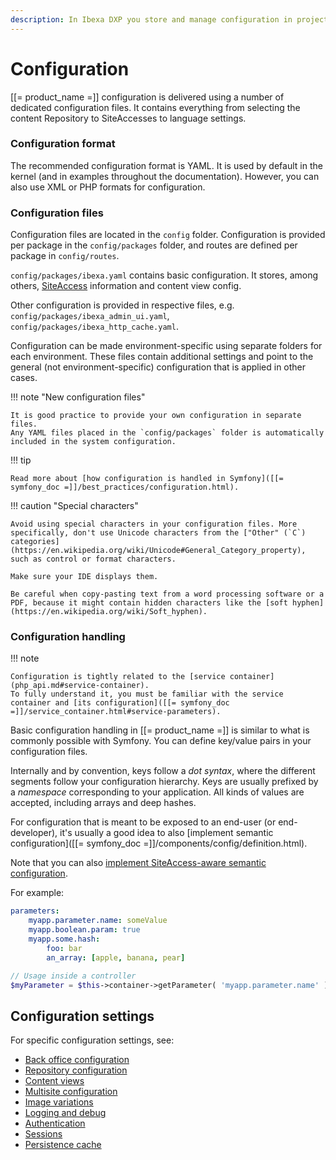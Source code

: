 ```yaml
---
description: In Ibexa DXP you store and manage configuration in project files, typically in YAML format.
---
```


# Configuration

[[= product_name =]] configuration is delivered using a number of dedicated configuration files.
It contains everything from selecting the content Repository to SiteAccesses to language settings.

### Configuration format

The recommended configuration format is YAML. It is used by default in the kernel (and in examples throughout the documentation).
However, you can also use XML or PHP formats for configuration.

### Configuration files

Configuration files are located in the `config` folder.
Configuration is provided per package in the `config/packages` folder,
and routes are defined per package in `config/routes`.

`config/packages/ibexa.yaml` contains basic configuration.
It stores, among others, [SiteAccess](multisite.md) information and content view config.

Other configuration is provided in respective files, e.g. `config/packages/ibexa_admin_ui.yaml`,
`config/packages/ibexa_http_cache.yaml`.

Configuration can be made environment-specific using separate folders for each environment.
These files contain additional settings and point to the general (not environment-specific) configuration that is applied in other cases.

!!! note "New configuration files"

    It is good practice to provide your own configuration in separate files.
    Any YAML files placed in the `config/packages` folder is automatically included in the system configuration.

!!! tip

    Read more about [how configuration is handled in Symfony]([[= symfony_doc =]]/best_practices/configuration.html).

!!! caution "Special characters"

    Avoid using special characters in your configuration files. More specifically, don't use Unicode characters from the ["Other" (`C`) categories](https://en.wikipedia.org/wiki/Unicode#General_Category_property), such as control or format characters.

    Make sure your IDE displays them.

    Be careful when copy-pasting text from a word processing software or a PDF, because it might contain hidden characters like the [soft hyphen](https://en.wikipedia.org/wiki/Soft_hyphen).

### Configuration handling

!!! note

    Configuration is tightly related to the [service container](php_api.md#service-container).
    To fully understand it, you must be familiar with the service container and [its configuration]([[= symfony_doc =]]/service_container.html#service-parameters).

Basic configuration handling in [[= product_name =]] is similar to what is commonly possible with Symfony.
You can define key/value pairs in your configuration files.

Internally and by convention, keys follow a *dot syntax*, where the different segments follow your configuration hierarchy.
Keys are usually prefixed by a *namespace* corresponding to your application. All kinds of values are accepted, including arrays and deep hashes.

For configuration that is meant to be exposed to an end-user (or end-developer),
it's usually a good idea to also [implement semantic configuration]([[= symfony_doc =]]/components/config/definition.html).

Note that you can also [implement SiteAccess-aware semantic configuration](siteaccess_aware_configuration.md).

For example:

``` yaml
parameters:
    myapp.parameter.name: someValue
    myapp.boolean.param: true
    myapp.some.hash:
        foo: bar
        an_array: [apple, banana, pear]
```

``` php
// Usage inside a controller
$myParameter = $this->container->getParameter( 'myapp.parameter.name' );
```

## Configuration settings

For specific configuration settings, see:

- [Back office configuration](back_office_configuration.md)
- [Repository configuration](repository_configuration.md)
- [Content views](template_configuration.md)
- [Multisite configuration](multisite_configuration.md)
- [Image variations](images.md#configuring-image-variations)
- [Logging and debug](devops.md#logging-and-debug-configuration)
- [Authentication](development_security.md#symfony-authentication)
- [Sessions](sessions.md#configuration)
- [Persistence cache](persistence_cache.md#persistence-cache-configuration)

